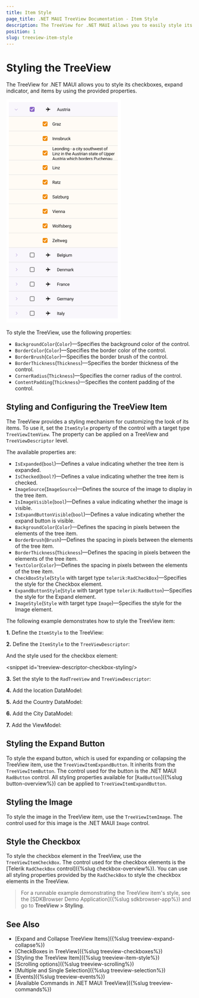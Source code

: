 ```yaml
---
title: Item Style
page_title: .NET MAUI TreeView Documentation - Item Style
description: The TreeView for .NET MAUI allows you to easily style its checkboxes, expand indicator, and items by using the provided properties.
position: 1
slug: treeview-item-style
---
```


# Styling the TreeView

The TreeView for .NET MAUI allows you to style its checkboxes, expand indicator, and items by using the provided properties.

![.NET MAUI TreeView Item Style](images/treeview-itemstyle.png)

To style the TreeView, use the following properties:

* `BackgroundColor`(`Color`)&mdash;Specifies the background color of the control.
* `BorderColor`(`Color`)&mdash;Specifies the border color of the control.
* `BorderBrush`(`Color`)&mdash;Specifies the border brush of the control.
* `BorderThickness`(`Thickness`)&mdash;Specifies the border thickness of the control.
* `CornerRadius`(`Thickness`)&mdash;Specifies the corner radius of the control.
* `ContentPadding`(`Thickness`)&mdash;Specifies the content padding of the control.

## Styling and Configuring the TreeView Item

The TreeView provides a styling mechanism for customizing the look of its items.
To use it, set the `ItemStyle` property of the control with a target type `TreeViewItemView`. The property can be applied on a TreeView and `TreeViewDescriptor` level.

The available properties are:

* `IsExpanded`(`bool`)&mdash;Defines a value indicating whether the tree item is expanded.
* `IsChecked`(`bool?`)&mdash;Defines a value indicating whether the tree item is checked.
* `ImageSource`(`ImageSource`)&mdash;Defines the source of the image to display in the tree item.
* `IsImageVisible`(`bool`)&mdash;Defines a value indicating whether the image is visible.
* `IsExpandButtonVisible`(`bool`)&mdash;Defines a value indicating whether the expand button is visible.
* `BackgroundColor`(`Color`)&mdash;Defines the spacing in pixels between the elements of the tree item.
* `BorderBrush`(`Brush`)&mdash;Defines the spacing in pixels between the elements of the tree item.
* `BorderThickness`(`Thickness`)&mdash;Defines the spacing in pixels between the elements of the tree item.
* `TextColor`(`Color`)&mdash;Defines the spacing in pixels between the elements of the tree item.
* `CheckBoxStyle`(`Style` with target type `telerik:RadCheckBox`)&mdash;Specifies the style for the Checkbox element.
* `ExpandButtonStyle`(`Style` with target type `telerik:RadButton`)&mdash;Specifies the style for the Expand element.
* `ImageStyle`(`Style` with target type `Image`)&mdash;Specifies the style for the Image element.

The following example demonstrates how to style the TreeView item:

**1.** Define the `ItemStyle` to the TreeView: 

<snippet id='treeview-item-styling'/>

**2.** Define the `ItemStyle` to the `TreeViewDescriptor`: 

<snippet id='treeview-descriptor-styling'/>

And the style used for the checkbox element:

<snippet id='treeview-descriptor-checkbox-styling/>

**3.** Set the style to the `RadTreeView` and `TreeViewDescriptor`:

<snippet id='treeview-styling'/>

**4.** Add the location DataModel:

<snippet id='treeview-location-model'/>

**5.** Add the Country DataModel:

<snippet id='treeview-country-model'/>

**6.** Add the City DataModel:

<snippet id='treeview-city-model'/>

**7.** Add the ViewModel:

<snippet id='treeview-location-viewmodel'/>

## Styling the Expand Button

To style the expand button, which is used for expanding or collapsing the TreeView item, use the `TreeViewItemExpandButton`. It inherits from the `TreeViewItemButton`. The control used for the button is the .NET MAUI `RadButton` control. All styling properties available for [`RadButton`]({%slug button-overview%}) can be applied to `TreeViewItemExpandButton`.

<snippet id='treeview-expand-styling'/>

## Styling the Image

To style the image in the TreeView item, use the `TreeViewItemImage`. The control used for this image is the .NET MAUI `Image` control.

<snippet id='treeview-image-styling'/>

## Style the Checkbox

To style the checkbox element in the TreeView, use the `TreeViewItemCheckBox`. The control used for the checkbox elements is the [Telerik `RadCheckBox` control]({%slug checkbox-overview%}). You can use all styling properties provided by the `RadCheckBox` to style the checkbox elements in the TreeView.

<snippet id='treeview-item-checkbox-styling'/>

> For a runnable example demonstrating the TreeView item's style, see the [SDKBrowser Demo Application]({%slug sdkbrowser-app%}) and go to **TreeView > Styling**.

## See Also

* [Expand and Collapse TreeView Items]({%slug treeview-expand-collapse%})
* [CheckBoxes in TreeView]({%slug treeview-checkboxes%})
* [Styling the TreeView Item]({%slug treeview-item-style%})
* [Scrolling options]({%slug treeview-scrolling%})
* [Multiple and Single Selection]({%slug treeview-selection%})
* [Events]({%slug treeview-events%})
* [Available Commands in .NET MAUI TreeView]({%slug treeview-commands%})